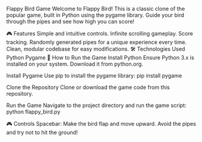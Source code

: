 Flappy Bird Game
Welcome to Flappy Bird! This is a classic clone of the popular game, built in Python using the pygame library. Guide your bird through the pipes and see how high you can score!

🎮 Features
Simple and intuitive controls.
Infinite scrolling gameplay.
Score tracking.
Randomly generated pipes for a unique experience every time.
Clean, modular codebase for easy modifications.
🛠️ Technologies Used
Python
Pygame
🚀 How to Run the Game
Install Python
Ensure Python 3.x is installed on your system. Download it from python.org.

Install Pygame
Use pip to install the pygame library:
pip install pygame

Clone the Repository
Clone or download the game code from this repository.

Run the Game
Navigate to the project directory and run the game script:
python flappy_bird.py

🎮 Controls
Spacebar: Make the bird flap and move upward.
Avoid the pipes and try not to hit the ground!